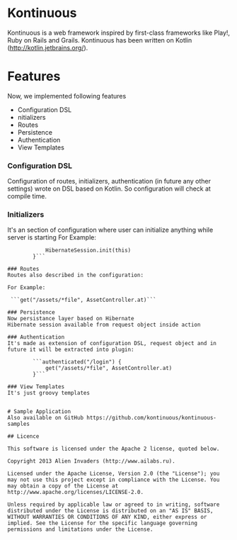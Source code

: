 Kontinuous
===============

Kontinuous is a web framework inspired by first-class frameworks like Play!, Ruby on Rails and Grails.
Kontinuous has been written on Kotlin (http://kotlin.jetbrains.org/).

# Features

Now, we implemented following features

* Configuration DSL
* nitializers
* Routes
* Persistence
* Authentication
* View Templates

### Configuration DSL
Configuration of routes, initializers, authentication (in future any other settings) wrote on DSL based on Kotlin. So configuration will check at compile time.

### Initializers
It's an section of configuration where user can initialize anything while server is starting
For Example:

```initialize {
            HibernateSession.init(this)
        }```

### Routes
Routes also described in the configuration:

For Example:

 ```get("/assets/*file", AssetController.at)```

### Persistence
Now persistance layer based on Hibernate
Hibernate session available from request object inside action

### Authentication
It's made as extension of configuration DSL, request object and in future it will be extracted into plugin:

        ```authenticated("/login") {
            get("/assets/*file", AssetController.at)
        }```

### View Templates
It's just groovy templates


# Sample Application
Also available on GitHub https://github.com/kontinuous/kontinuous-samples

## Licence

This software is licensed under the Apache 2 license, quoted below.

Copyright 2013 Alien Invaders (http://www.ailabs.ru).

Licensed under the Apache License, Version 2.0 (the "License"); you may not use this project except in compliance with the License. You may obtain a copy of the License at http://www.apache.org/licenses/LICENSE-2.0.

Unless required by applicable law or agreed to in writing, software distributed under the License is distributed on an "AS IS" BASIS, WITHOUT WARRANTIES OR CONDITIONS OF ANY KIND, either express or implied. See the License for the specific language governing permissions and limitations under the License.
